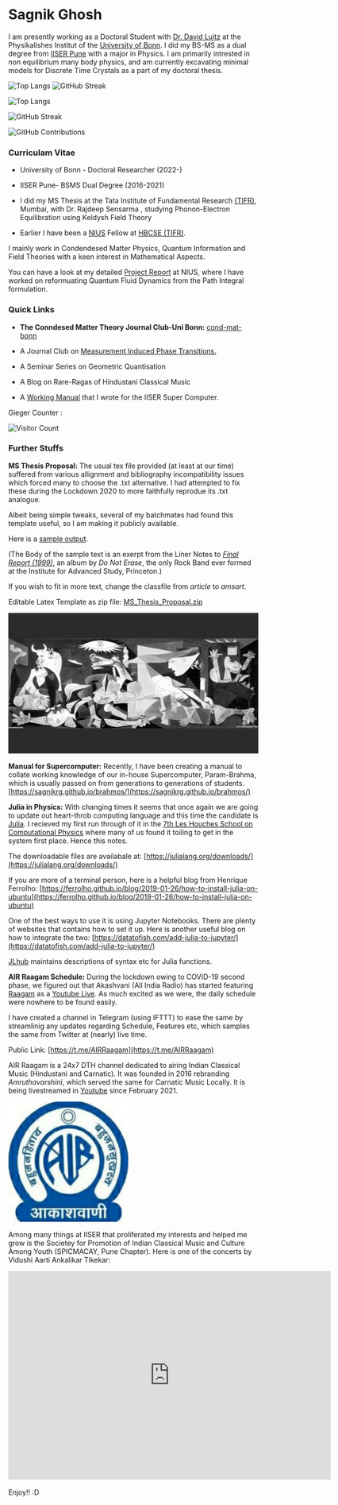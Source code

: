 # Sagnik Ghosh

I am presently working as a Doctoral Student with [Dr. David Luitz](https://dluitz.github.io/) at the Physikalishes Institut of the [University of Bonn](https://www.pi.uni-bonn.de/). I did my BS-MS as a dual degree from [IISER Pune](http://iiserpune.ac.in) with a major in Physics. I am primarily intrested in non equilibrium many body physics, and am currently excavating minimal models for Discrete Time Crystals as a part of my doctoral thesis.


 ![Top Langs](https://github-readme-stats.vercel.app/api/top-langs/?username=sagnikrg&layout=compact&count_private=true&hide=html&token=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)
![GitHub Streak](https://github-readme-streak-stats.herokuapp.com/?user=sagnikrg&count_private=true&token=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)

![Top Langs](https://github-readme-stats.vercel.app/api/top-langs/?username=sagnikrg&layout=compact)

![GitHub Streak](https://github-readme-streak-stats.herokuapp.com/?user=sagnikrg)

![GitHub Contributions](https://ghchart.rshah.org/sagnikrg)

### Curriculam Vitae

* University of Bonn - Doctoral Researcher (2022-)
* IISER Pune- BSMS Dual Degree (2016-2021)

* I did my MS Thesis at the Tata Institute of Fundamental Research [(TIFR)](https://www.tifr.res.in/), Mumbai, with Dr. Rajdeep Sensarma , studying Phonon-Electron Equilibration using Keldysh Field Theory
* Earlier I have been a [NIUS](https://nius.hbcse.tifr.res.in) Fellow at [HBCSE (TIFR)](http://www.hbcse.tifr.res.in/).

I mainly work in Condendesed Matter Physics, Quantum Information and Field Theories with a keen interest in Mathematical Aspects. 

You can have a look at my detailed [Project Report](https://sagnikrg.github.io/NIUS/NIUS_thesis.pdf) at NIUS, where I have worked on reformuating Quantum Fluid Dynamics from the Path Integral formulation. 

### Quick Links

* **The Conndesed Matter Theory Journal Club-Uni Bonn:** [cond-mat-bonn](https://sagnikrg.github.io/cond-mat-bonn/)

* A Journal Club on [Measurement Induced Phase Transitions.](https://sagnikrg.github.io/MIPT/)
* A Seminar Series on Geometric Quantisation
* A Blog on Rare-Ragas of Hindustani Classical Music
* A [Working Manual](https://sagnikrg.github.io/brahmos/) that I wrote for the IISER Super Computer.


Gieger Counter :

![Visitor Count](https://profile-counter.glitch.me/{sagnikiiser}/count.svg)

### Further Stuffs


**MS Thesis Proposal:**
The usual tex file provided (at least at our time) suffered from various allignment and bibliography incompatibility issues which forced many to choose the .txt alternative. I had attempted to fix these during the Lockdown 2020 to more faithfully reprodue its .txt analogue. 

Albeit being simple tweaks, several of my batchmates had found this template useful, so I am making it publicly available.

Here is a [sample output](https://sagnikrg.github.io/MS%20Thesis%20Proposal/MS_Thesis_Proposal.pdf).

(The Body of the sample text is an exerpt from the Liner Notes to [_Final Report (1999)_](http://www.math.utah.edu/~ptrapa/finalreport/CD.html), an album by _Do Not Erase_, the only Rock Band ever formed at the Institute for Advanced Study, Princeton.)

If you wish to fit in more text, change the classfile from _article_ to _amsart_.

Editable Latex Template as zip file: [MS_Thesis_Proposal.zip](https://minhaskamal.github.io/DownGit/#/home?url=https://github.com/sagnikrg/sagnikrg.github.io/blob/main/MS%20Thesis%20Proposal/MS%20Thesis%20Proposal.zip) 

![Thumbnail](Guernica.jpg)


**Manual for Supercomputer:**
Recently, I have been creating a manual to collate working knowledge of our in-house Supercomputer, Param-Brahma, which is usually passed on from generations to generations of students.
<br/> [https://sagnikrg.github.io/brahmos/](https://sagnikrg.github.io/brahmos/)

**Julia in Physics:** With changing times it seems that once again we are going to update out heart-throb computing language and this time the candidate is [Julia](https://julialang.org/). I recieved my first run through of it in the [7th Les Houches School on Computational Physics](https://comp-quant-2021.sciencesconf.org/) where many of us found it toiling to get in the system first place. Hence this notes.

The downloadable files are availabale at: [https://julialang.org/downloads/](https://julialang.org/downloads/)

If you are more of a terminal person, here is a helpful blog from Henrique Ferrolho: [https://ferrolho.github.io/blog/2019-01-26/how-to-install-julia-on-ubuntu](https://ferrolho.github.io/blog/2019-01-26/how-to-install-julia-on-ubuntu)

One of the best ways to use it is using Jupyter Notebooks. There are plenty of websites that contains how to set it up. Here is another useful blog on how to integrate the two: [https://datatofish.com/add-julia-to-jupyter/](https://datatofish.com/add-julia-to-jupyter/)

[JLhub](http://www.jlhub.com/julia/manual/en/function/eig) maintains descriptions of syntax etc for Julia functions. 

**AIR Raagam Schedule:** During the lockdown owing to COVID-19 second phase, we figured out that Akashvani (All India Radio) has started featuring [Raagam](https://prasarbharati.gov.in/channel-raagam/) as a [Youtube Live](https://www.youtube.com/watch?v=e9Vqu1bQZ6Q). As much excited as we were, the daily schedule were nowhere to be found easily.

I have created a channel in Telegram (using IFTTT) to ease the same by streamlinig any updates regarding Schedule, Features etc, which samples the same from Twitter at (nearly) live time.

Public Link: [https://t.me/AIRRaagam](https://t.me/AIRRaagam)  

AIR Raagam is a 24x7 DTH channel dedicated to airing Indian Classical Music (Hindustani and Carnatic). It was founded in 2016 rebranding _Amruthavarshini_, which served the same for Carnatic Music Locally. It is being livestreamed in [Youtube](https://www.youtube.com/watch?v=e9Vqu1bQZ6Q) since February 2021.


<img src="AIR_Raagam.jpg" width="242" height="242">
 
 
Among many things at IISER that proliferated my interests and helped me grow is the Societey for Promotion of Indian Classical Music and Culture Among Youth (SPICMACAY, Pune Chapter). Here is one of the concerts by Vidushi Aarti Ankalikar Tikekar:

<p align="center">
<iframe width="650" height="420" src="https://www.youtube.com/embed/mQjinrIOng0" title="YouTube video player" frameborder="0" allow="accelerometer; autoplay; clipboard-write; encrypted-media; gyroscope; picture-in-picture" allowfullscreen></iframe>
 
 
 Enjoy!! :D
 
 
